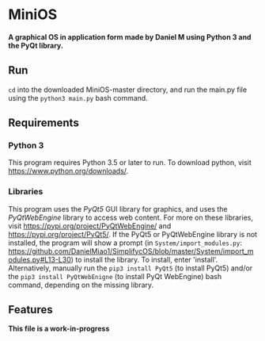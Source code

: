 # MiniOS
#### A graphical OS in application form made by Daniel M using Python 3 and the PyQt library.
## Run
`cd` into the downloaded MiniOS-master directory, and run the main.py file using the `python3 main.py` bash command.
## Requirements
### Python 3
This program requires Python 3.5 or later to run. To download python, visit https://www.python.org/downloads/.
### Libraries
This program uses the _PyQt5_ GUI library for graphics, and uses the _PyQtWebEngine_ library to access web content. For more on these libraries, visit https://pypi.org/project/PyQtWebEngine/ and https://pypi.org/project/PyQt5/. If the PyQt5 or PyQtWebEngine library is not installed, the program will show a prompt (in `System/import_modules.py`: https://github.com/DanielMiao1/SimplifycOS/blob/master/System/import_modules.py#L13-L30) to install the library. To install, enter 'install'. Alternatively, manually run the `pip3 install PyQt5` (to install PyQt5) and/or the `pip3 install PyQtWebEnigne` (to install PyQt WebEngine) bash command, depending on the missing library.
## Features
**This file is a work-in-progress**
